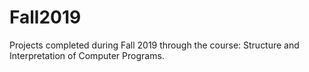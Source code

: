 # Fall2019
Projects completed during Fall 2019 through the course: Structure and Interpretation of Computer Programs. 
